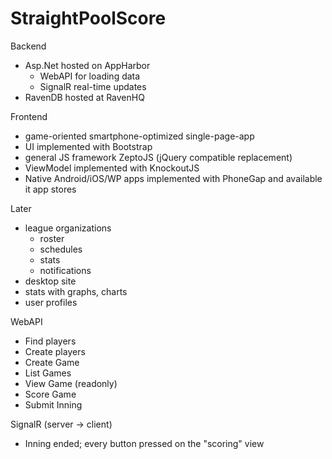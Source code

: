 StraightPoolScore
=================

Backend
* Asp.Net hosted on AppHarbor
  * WebAPI for loading data
  * SignalR real-time updates
* RavenDB hosted at RavenHQ

Frontend
* game-oriented smartphone-optimized single-page-app
* UI implemented with Bootstrap
* general JS framework ZeptoJS (jQuery compatible replacement)
* ViewModel implemented with KnockoutJS
* Native Android/iOS/WP apps implemented with PhoneGap and available it app stores

Later
* league organizations
  * roster
  * schedules
  * stats
  * notifications
* desktop site
* stats with graphs, charts
* user profiles

WebAPI
* Find players
* Create players
* Create Game
* List Games
* View Game (readonly)
* Score Game
* Submit Inning

SignalR (server -> client)
* Inning ended; every button pressed on the "scoring" view
